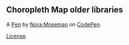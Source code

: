 Choropleth Map older libraries
------------------------------


A [Pen](https://codepen.io/hathaway2010/pen/abmpZXM) by [Nora Moseman](https://codepen.io/hathaway2010) on [CodePen](https://codepen.io).

[License](https://codepen.io/hathaway2010/pen/abmpZXM/license).